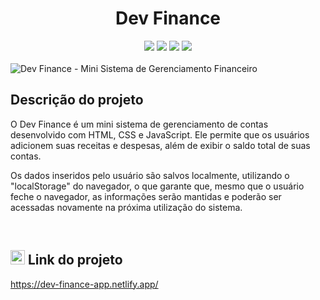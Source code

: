 <h1 align="center">Dev Finance</h1>
<div align="center"><img src="https://img.shields.io/badge/Version-1.0-green"> <img src="https://img.shields.io/badge/Made%20with-html%2C%20css%2C%20javascript-orange"> <img src="https://img.shields.io/badge/Host-Netify-blue"> <img src="https://img.shields.io/badge/Status-Concluded-red"> </div> <br>
<img alt="Dev Finance - Mini Sistema de Gerenciamento Financeiro" src="https://res.cloudinary.com/dfqwk0wmn/image/upload/v1682741110/Dev_Finance_i46m9a.png">

<br> 

<h2>Descrição do projeto</h2>
<p>O Dev Finance é um mini sistema de gerenciamento de contas desenvolvido com HTML, CSS e JavaScript. Ele permite que os usuários adicionem suas receitas e despesas, além de exibir o saldo total de suas contas.</p>

<p>Os dados inseridos pelo usuário são salvos localmente, utilizando o "localStorage" do navegador, o que garante que, mesmo que o usuário feche o navegador, as informações serão mantidas e poderão ser acessadas novamente na próxima utilização do sistema.</p>

<br> 

 <h2> <img width="23" src="https://img.icons8.com/fluency/48/null/link.png"/> Link do projeto</h2>
 <a target="_blank" href="https://dev-finance-app.netlify.app/">https://dev-finance-app.netlify.app/</a>

